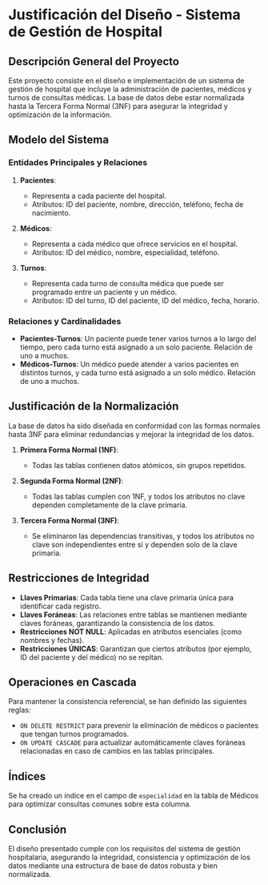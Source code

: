 
# Justificación del Diseño - Sistema de Gestión de Hospital

## Descripción General del Proyecto

Este proyecto consiste en el diseño e implementación de un sistema de gestión de hospital que incluye la administración de pacientes, médicos y turnos de consultas médicas. La base de datos debe estar normalizada hasta la Tercera Forma Normal (3NF) para asegurar la integridad y optimización de la información.

## Modelo del Sistema

### Entidades Principales y Relaciones

1. **Pacientes**:
   - Representa a cada paciente del hospital.
   - Atributos: ID del paciente, nombre, dirección, teléfono, fecha de nacimiento.

2. **Médicos**:
   - Representa a cada médico que ofrece servicios en el hospital.
   - Atributos: ID del médico, nombre, especialidad, teléfono.

3. **Turnos**:
   - Representa cada turno de consulta médica que puede ser programado entre un paciente y un médico.
   - Atributos: ID del turno, ID del paciente, ID del médico, fecha, horario.

### Relaciones y Cardinalidades

- **Pacientes-Turnos**: Un paciente puede tener varios turnos a lo largo del tiempo, pero cada turno está asignado a un solo paciente. Relación de uno a muchos.
- **Médicos-Turnos**: Un médico puede atender a varios pacientes en distintos turnos, y cada turno está asignado a un solo médico. Relación de uno a muchos.

## Justificación de la Normalización

La base de datos ha sido diseñada en conformidad con las formas normales hasta 3NF para eliminar redundancias y mejorar la integridad de los datos.

1. **Primera Forma Normal (1NF)**: 
   - Todas las tablas contienen datos atómicos, sin grupos repetidos.
   
2. **Segunda Forma Normal (2NF)**: 
   - Todas las tablas cumplen con 1NF, y todos los atributos no clave dependen completamente de la clave primaria.

3. **Tercera Forma Normal (3NF)**: 
   - Se eliminaron las dependencias transitivas, y todos los atributos no clave son independientes entre sí y dependen solo de la clave primaria.

## Restricciones de Integridad

- **Llaves Primarias**: Cada tabla tiene una clave primaria única para identificar cada registro.
- **Llaves Foráneas**: Las relaciones entre tablas se mantienen mediante claves foráneas, garantizando la consistencia de los datos.
- **Restricciones NOT NULL**: Aplicadas en atributos esenciales (como nombres y fechas).
- **Restricciones ÚNICAS**: Garantizan que ciertos atributos (por ejemplo, ID del paciente y del médico) no se repitan.

## Operaciones en Cascada

Para mantener la consistencia referencial, se han definido las siguientes reglas:
- `ON DELETE RESTRICT` para prevenir la eliminación de médicos o pacientes que tengan turnos programados.
- `ON UPDATE CASCADE` para actualizar automáticamente claves foráneas relacionadas en caso de cambios en las tablas principales.

## Índices

Se ha creado un índice en el campo de `especialidad` en la tabla de Médicos para optimizar consultas comunes sobre esta columna.

## Conclusión

El diseño presentado cumple con los requisitos del sistema de gestión hospitalaria, asegurando la integridad, consistencia y optimización de los datos mediante una estructura de base de datos robusta y bien normalizada.
